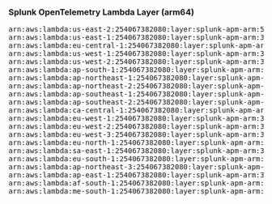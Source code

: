 <h3>Splunk OpenTelemetry Lambda Layer (arm64)</h3>

<pre>
arn:aws:lambda:us-east-2:254067382080:layer:splunk-apm-arm:58
arn:aws:lambda:us-east-1:254067382080:layer:splunk-apm-arm:38
arn:aws:lambda:eu-central-1:254067382080:layer:splunk-apm-arm:38
arn:aws:lambda:us-west-1:254067382080:layer:splunk-apm-arm:38
arn:aws:lambda:us-west-2:254067382080:layer:splunk-apm-arm:38
arn:aws:lambda:ap-south-1:254067382080:layer:splunk-apm-arm:38
arn:aws:lambda:ap-northeast-1:254067382080:layer:splunk-apm-arm:38
arn:aws:lambda:ap-northeast-2:254067382080:layer:splunk-apm-arm:38
arn:aws:lambda:ap-southeast-1:254067382080:layer:splunk-apm-arm:38
arn:aws:lambda:ap-southeast-2:254067382080:layer:splunk-apm-arm:38
arn:aws:lambda:ca-central-1:254067382080:layer:splunk-apm-arm:38
arn:aws:lambda:eu-west-1:254067382080:layer:splunk-apm-arm:38
arn:aws:lambda:eu-west-2:254067382080:layer:splunk-apm-arm:38
arn:aws:lambda:eu-west-3:254067382080:layer:splunk-apm-arm:38
arn:aws:lambda:eu-north-1:254067382080:layer:splunk-apm-arm:38
arn:aws:lambda:sa-east-1:254067382080:layer:splunk-apm-arm:38
arn:aws:lambda:eu-south-1:254067382080:layer:splunk-apm-arm:38
arn:aws:lambda:ap-northeast-3:254067382080:layer:splunk-apm-arm:38
arn:aws:lambda:ap-east-1:254067382080:layer:splunk-apm-arm:38
arn:aws:lambda:af-south-1:254067382080:layer:splunk-apm-arm:38
arn:aws:lambda:me-south-1:254067382080:layer:splunk-apm-arm:38
</pre>

